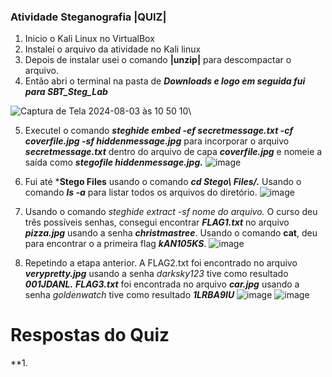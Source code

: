 ### Atividade Steganografia |QUIZ|

1. Inicio o Kali Linux no VirtualBox
2. Instalei o arquivo da atividade no Kali linux
3. Depois de instalar usei o comando **|unzip|** para descompactar o arquivo.
4. Então abri o terminal na pasta de ***Downloads e logo em seguida fui para SBT_Steg_Lab***

![Captura de Tela 2024-08-03 às 10 50 10](https://github.com/user-attachments/assets/478efe17-d036-4c24-a7f7-d9f39abacb42)\

5. ExecuteI o comando ***steghide embed -ef secretmessage.txt -cf coverfile.jpg -sf hiddenmessage.jpg*** para incorporar o arquivo ***secretmessage.txt*** dentro do arquivo de capa ***coverfile.jpg*** e nomeie a saída como ***stegofile hiddenmessage.jpg.***
![image](https://github.com/user-attachments/assets/57c69b50-a73e-4362-950e-8378dc439ebd)

6. Fui até ***Stego Files** usando o comando ***cd Stego\ Files/.*** Usando o comando ***ls -a*** para listar todos os arquivos do diretório.
![image](https://github.com/user-attachments/assets/23fbb0f0-89c8-4b31-bd5c-6426ced71e32)

7. Usando o comando *steghide extract -sf nome do arquivo.* O curso deu três possíveis senhas, consegui encontrar ***FLAG1.txt*** no arquivo ***pizza.jpg*** usando a senha ***christmastree***. Usando o comando **cat**, deu para encontrar o a primeira flag ***kAN105KS***.
![image](https://github.com/user-attachments/assets/dae7631d-75b2-4bb1-9295-5f50e7940584)

8. Repetindo a etapa anterior. A FLAG2.txt foi encontrado no arquivo ***verypretty.jpg*** usando a senha *darksky123* tive como resultado ***001JDANL.***
***FLAG3.txt*** foi encontrada no arquivo ***car.jpg*** usando a senha *goldenwatch* tive como resultado ***1LRBA9IU***
![image](https://github.com/user-attachments/assets/1673611c-db41-403b-96e8-9f035f5e58af)
![image](https://github.com/user-attachments/assets/531d1d3c-748e-4c3f-97df-cb5b4895c57f)

# Respostas do Quiz

**1.
